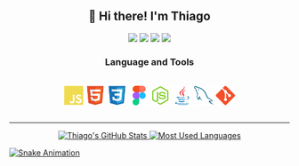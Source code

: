 <h2 align="center">👋 Hi there! I'm Thiago </h2>

<div align="center"> 
  <a href="https://instagram.com/thiago_odr" target="_blank"><img src="https://img.shields.io/badge/-Instagram-%23E4405F?style=for-the-badge&logo=instagram&logoColor=white" target="_blank"></a>
  <a href="https://twitter.com/thiago_odr" target="_blank"><img src="https://img.shields.io/badge/-Twitter-%230077B5?style=for-the-badge&logo=twitter&logoColor=white" target="_blank"></a>
  <a href = "mailto:dourado.thg@gmail.com"><img src="https://img.shields.io/badge/-Gmail-%23333?style=for-the-badge&logo=gmail&logoColor=white" target="_blank"></a>
  <a href="https://www.linkedin.com/in/dourado-thg/" target="_blank"><img src="https://img.shields.io/badge/-LinkedIn-%230077B5?style=for-the-badge&logo=linkedin&logoColor=white" target="_blank"></a> 
</div>

<h3 align="center"> Language and Tools </h3>
<div align="center" style="display: inline_block"><br>
  <img align="center" alt="Thiago-Js" width="35" src="https://raw.githubusercontent.com/devicons/devicon/master/icons/javascript/javascript-plain.svg">
  <img align="center" alt="Thiago-HTML" width="35" src="https://raw.githubusercontent.com/devicons/devicon/master/icons/html5/html5-original.svg">
  <img align="center" alt="Thiago-CSS" width="35" src="https://raw.githubusercontent.com/devicons/devicon/master/icons/css3/css3-original.svg">
  <img align="center" alt="Thiago-CSS" width="35" src="https://raw.githubusercontent.com/devicons/devicon/master/icons/figma/figma-original.svg">
  <img align="center" alt="Thiago-Node" width="35" src="https://raw.githubusercontent.com/devicons/devicon/master/icons/nodejs/nodejs-original.svg">
  <img align="center" alt="Thiago-Java" width="35" src="https://raw.githubusercontent.com/devicons/devicon/master/icons/java/java-original.svg">
  <img align="center" alt="Thiago-MySQL" width="35" src="https://raw.githubusercontent.com/devicons/devicon/master/icons/mysql/mysql-original.svg">
  <img align="center" alt="Thiago-Git" width="35" src="https://raw.githubusercontent.com/devicons/devicon/master/icons/git/git-original.svg">
</div>

<br />

---

<div align="center">
  <a href="https://github.com/Thiago-DR">
  <img  height="180rem" alt="Thiago's GitHub Stats" src="https://github-readme-stats.vercel.app/api?username=Thiago-DR&show_icons=true&hide_border=false&title_color=6000AB&icon_color=6000AB&bg_color=0E0E0E&text_color=EDDDF9&border_color=6000AB" />
  <img  height="180rem" alt="Most Used Languages" src="https://github-readme-stats.vercel.app/api/top-langs/?username=Thiago-DR&hide_title=true&card_width=288&title_color=6000AB&bg_color=0E0E0E&text_color=EDDDF9&border_color=6000AB" />
</div>
  
![Snake Animation](https://github.com/Thiago-DR/Thiago-DR/blob/output/github-contribution-grid-snake.svg)

